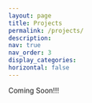 ```yaml
---
layout: page
title: Projects
permalink: /projects/
description:
nav: true
nav_order: 3
display_categories:
horizontal: false
---
```


Coming Soon!!!

<!-- pages/projects.md -->
<!-- <div class="projects"> -->
<!-- {% if site.enable_project_categories and page.display_categories %} -->
  <!-- Display categorized projects -->
  <!-- {% for category in page.display_categories %}
  <a id="{{ category }}" href=".#{{ category }}">
    <h2 class="category">{{ category }}</h2>
  </a>
  {% assign categorized_projects = site.projects | where: "category", category %}
  {% assign sorted_projects = categorized_projects | sort: "importance" %} -->
  <!-- Generate cards for each project -->
  <!-- {% if page.horizontal %}
  <div class="container">
    <div class="row row-cols-1 row-cols-md-2">
    {% for project in sorted_projects %}
      {% include projects_horizontal.liquid %}
    {% endfor %}
    </div>
  </div>
  {% else %}
  <div class="row row-cols-1 row-cols-md-3">
    {% for project in sorted_projects %}
      {% include projects.liquid %}
    {% endfor %}
  </div>
  {% endif %}
  {% endfor %}

{% else %} -->

<!-- Display projects without categories -->

<!-- {% assign sorted_projects = site.projects | sort: "importance" %} -->

  <!-- Generate cards for each project -->

<!-- {% if page.horizontal %} -->

  <!-- <div class="container">
    <div class="row row-cols-1 row-cols-md-2">
    {% for project in sorted_projects %}
      {% include projects_horizontal.liquid %}
    {% endfor %}
    </div>
  </div>
  {% else %}
  <div class="row row-cols-1 row-cols-md-3">
    {% for project in sorted_projects %}
      {% include projects.liquid %}
    {% endfor %}
  </div>
  {% endif %}
{% endif %}
</div> -->
